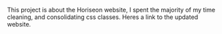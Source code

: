 This project is about the Horiseon website, I spent the majority of my time cleaning, and consolidating css classes. Heres a link to the updated website.
